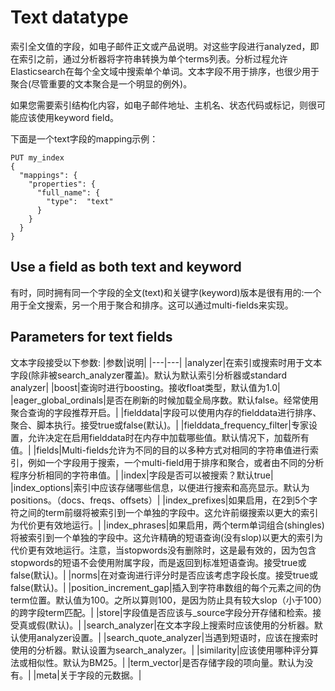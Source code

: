 # Text datatype

索引全文值的字段，如电子邮件正文或产品说明。对这些字段进行analyzed，即在索引之前，通过分析器将字符串转换为单个terms列表。分析过程允许Elasticsearch在每个全文域中搜索单个单词。文本字段不用于排序，也很少用于聚合(尽管重要的文本聚合是一个明显的例外)。

如果您需要索引结构化内容，如电子邮件地址、主机名、状态代码或标记，则很可能应该使用keyword field。

下面是一个text字段的mapping示例：
```
PUT my_index
{
  "mappings": {
    "properties": {
      "full_name": {
        "type":  "text"
      }
    }
  }
}
```

## Use a field as both text and keyword
有时，同时拥有同一个字段的全文(text)和关键字(keyword)版本是很有用的:一个用于全文搜索，另一个用于聚合和排序。这可以通过multi-fields来实现。

## Parameters for text fields
文本字段接受以下参数:
|参数|说明|
|---|---|
|analyzer|在索引或搜索时用于文本字段(除非被search_analyzer覆盖)。默认为默认索引分析器或standard analyzer|
|boost|查询时进行boosting。接收float类型，默认值为1.0|
|eager_global_ordinals|是否在刷新的时候加载全局序数。默认false。经常使用聚合查询的字段推荐开启。|
|fielddata|字段可以使用内存的fielddata进行排序、聚合、脚本执行。接受true或false(默认)。|
|fielddata_frequency_filter|专家设置，允许决定在启用fielddata时在内存中加载哪些值。默认情况下，加载所有值。|
|fields|Multi-fields允许为不同的目的以多种方式对相同的字符串值进行索引，例如一个字段用于搜索，一个multi-field用于排序和聚合，或者由不同的分析程序分析相同的字符串值。|
|index|字段是否可以被搜索？默认true|
|index_options|索引中应该存储哪些信息，以便进行搜索和高亮显示。默认为positions。（docs、freqs、offsets）|
|index_prefixes|如果启用，在2到5个字符之间的term前缀将被索引到一个单独的字段中。这允许前缀搜索以更大的索引为代价更有效地运行。|
|index_phrases|如果启用，两个term单词组合(shingles)将被索引到一个单独的字段中。这允许精确的短语查询(没有slop)以更大的索引为代价更有效地运行。注意，当stopwords没有删除时，这是最有效的，因为包含stopwords的短语不会使用附属字段，而是返回到标准短语查询。接受true或false(默认)。|
|norms|在对查询进行评分时是否应该考虑字段长度。接受true或false(默认)。|
|position_increment_gap|插入到字符串数组的每个元素之间的伪term位置。默认值为100。之所以算则100，是因为防止具有较大slop（小于100）的跨字段term匹配。|
|store|字段值是否应该与_source字段分开存储和检索。接受真或假(默认)。|
|search_analyzer|在文本字段上搜索时应该使用的分析器。默认使用analyzer设置。|
|search_quote_analyzer|当遇到短语时，应该在搜索时使用的分析器。默认设置为search_analyzer。|
|similarity|应该使用哪种评分算法或相似性。默认为BM25。|
|term_vector|是否存储字段的项向量。默认为没有。|
|meta|关于字段的元数据。|